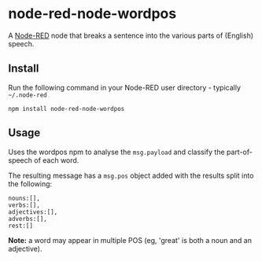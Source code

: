node-red-node-wordpos
=====================

A <a href="http://nodered.org" target="_new">Node-RED</a> node that breaks a sentence into the various parts of (English) speech.

Install
-------

Run the following command in your Node-RED user directory - typically `~/.node-red`

    npm install node-red-node-wordpos


Usage
-----

Uses the wordpos npm to analyse the `msg.payload` and classify the part-of-speech of each word.

The resulting message has a `msg.pos` object added with the results split into the following:

    nouns:[],
    verbs:[],
    adjectives:[],
    adverbs:[],
    rest:[]

**Note:** a word may appear in multiple POS (eg, 'great' is both a noun and an adjective).
